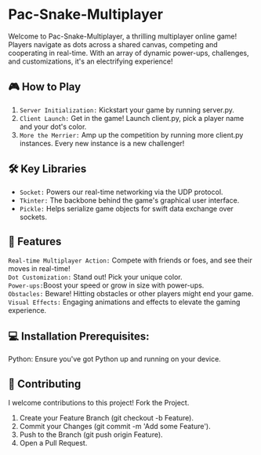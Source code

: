# Pac-Snake-Multiplayer
Welcome to Pac-Snake-Multiplayer, a thrilling multiplayer online game! Players navigate as dots across a shared canvas, competing and cooperating in real-time. With an array of dynamic power-ups, challenges, and customizations, it's an electrifying experience!

## 🎮 How to Play
1. `Server Initialization:` Kickstart your game by running server.py.
2. `Client Launch:` Get in the game! Launch client.py, pick a player name and your dot's color.
3. `More the Merrier:` Amp up the competition by running more client.py instances. Every new instance is a new challenger!
## 🛠 Key Libraries
* `Socket:` Powers our real-time networking via the UDP protocol.
* `Tkinter:` The backbone behind the game's graphical user interface.
* `Pickle:` Helps serialize game objects for swift data exchange over sockets.
## 🌟 Features
`Real-time Multiplayer Action:` Compete with friends or foes, and see their moves in real-time! \
`Dot Customization:` Stand out! Pick your unique color. \
`Power-ups:`Boost your speed or grow in size with power-ups. \
`Obstacles:` Beware! Hitting obstacles or other players might end your game. \
`Visual Effects:` Engaging animations and effects to elevate the gaming experience.
## 💻 Installation Prerequisites:
Python: Ensure you've got Python up and running on your device.
## 🤝 Contributing
I welcome contributions to this project!
Fork the Project.
1. Create your Feature Branch (git checkout -b Feature).
2. Commit your Changes (git commit -m 'Add some Feature').
3. Push to the Branch (git push origin Feature).
4. Open a Pull Request.
